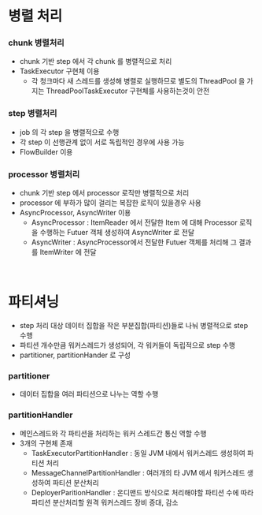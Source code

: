 # 병렬 처리
### chunk 병렬처리
* chunk 기반 step 에서 각 chunk 를 병렬적으로 처리
* TaskExecutor 구현체 이용
	* 각 청크마다 새 스레드를 생성해 병렬로 실행하므로 별도의 ThreadPool 을 가지는 ThreadPoolTaskExecutor 구현체를 사용하는것이 안전   

### step 병렬처리
* job 의 각 step 을 병렬적으로 수행
* 각 step 이 선행관계 없이 서로 독립적인 경우에 사용 가능
* FlowBuilder 이용

### processor 병렬처리
* chunk 기반 step 에서 processor 로직만 병렬적으로 처리
* processor 에 부하가 많이 걸리는 복잡한 로직이 있을경우 사용
* AsyncProcessor, AsyncWriter 이용
	* AsyncProcessor : ItemReader 에서 전달한 Item 에 대해 Processor 로직을 수행하는 Futuer 객체 생성하여 AsyncWriter 로 전달
	* AsyncWriter : AsyncProcessor에서 전달한 Futuer 객체를 처리해 그 결과를 ItemWriter 에 전달 

<br>

# 파티셔닝
* step 처리 대상 데이터 집합을 작은 부분집합(파티션)들로 나눠 병렬적으로 step 수행
* 파티션 개수만큼 워커스레드가 생성되어, 각 워커들이 독립적으로 step 수행
* partitioner, partitionHander 로 구성

### partitioner
* 데이터 집합을 여러 파티션으로 나누는 역할 수행

### partitionHandler 
* 메인스레드와 각 파티션을 처리하는 워커 스레드간 통신 역할 수행
* 3개의 구현체 존재
	* TaskExecutorPartitionHandler : 동일 JVM 내에서 워커스레드 생성하여 파티션 처리  
	* MessageChannelPartitionHandler : 여러개의 타 JVM 에서 워커스레드 생성하여 파티션 분산처리
	* DeployerParitionHandler : 온디맨드 방식으로 처리해야할 파티션 수에 따라 파티션 분산처리할 원격 워커스레드 장비 증대, 감소